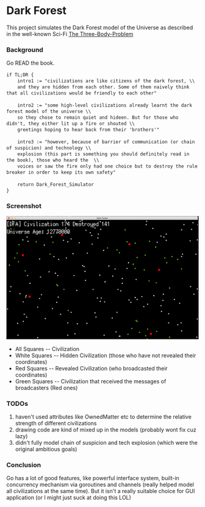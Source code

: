 # Dark Forest

This project simulates the Dark Forest model of the Universe as described in the well-known Sci-Fi [The Three-Body-Problem](https://en.wikipedia.org/wiki/The_Three-Body_Problem)

### Background
Go READ the book.
```{go}
if TL;DR { 
	intro1 := "civilizations are like citizens of the dark forest, \\
	and they are hidden from each other. Some of them naively think that all civilizations would be friendly to each other"

	intro2 := "some high-level civilizations already learnt the dark forest model of the universe \\
	so they chose to remain quiet and hideen. But for those who didn't, they either lit up a fire or shouted \\
	greetings hoping to hear back from their 'brothers'"

	intro3 := "however, because of barrier of communication (or chain of suspicion) and technology \\ 
	explosion (this part is something you should definitely read in the book), those who heard the  \\
	voices or saw the fire only had one choice but to destroy the rule breaker in order to keep its own safety"

	return Dark_Forest_Simulator
}
```

### Screenshot
![](./images/demo.png)
* All Squares -- Civilization
* White Squares -- Hidden Civilization (those who have not revealed their coordinates)
* Red Squares -- Revealed Civilization (who broadcasted their coordinates)
* Green Squares -- Civilization that received the messages of broadcasters (Red ones)

### TODOs
1. haven't used attributes like OwnedMatter etc to determine the relative strength of different civilizations
2. drawing code are kind of mixed up in the models (probably wont fix cuz lazy)
3. didn't fully model chain of suspicion and tech explosion (which were the original ambitious goals)

### Conclusion
Go has a lot of good features, like powerful interface system, built-in concurrency mechanism via goroutines and channels (really helped model all civilizations at the same time). But it isn't a really suitable choice for GUI application (or I might just suck at doing this LOL)

